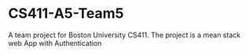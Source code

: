 # CS411-A5-Team5
A team project for Boston University CS411. The project is a mean stack web App with Authentication
